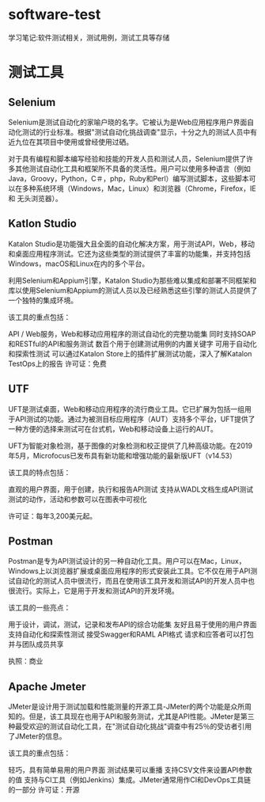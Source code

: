 # software-test
学习笔记:软件测试相关，测试用例，测试工具等存储

# 测试工具
  ## Selenium
  Selenium是测试自动化的家喻户晓的名字。它被认为是Web应用程序用户界面自动化测试的行业标准。根据"测试自动化挑战调查"显示，十分之九的测试人员中有近九位在其项目中使用或曾经使用过硒。

对于具有编程和脚本编写经验和技能的开发人员和测试人员，Selenium提供了许多其他测试自动化工具和框架所不具备的灵活性。用户可以使用多种语言（例如Java，Groovy，Python，C＃，php，Ruby和Perl）编写测试脚本，这些脚本可以在多种系统环境（Windows，Mac，Linux）和浏览器（Chrome，Firefox，IE和 无头浏览器）。
  ## Katlon Studio
  Katalon Studio是功能强大且全面的自动化解决方案，用于测试API，Web，移动和桌面应用程序测试。它还为这些类型的测试提供了丰富的功能集，并支持包括Windows，macOS和Linux在内的多个平台。

利用Selenium和Appium引擎，Katalon Studio为那些难以集成和部署不同框架和库以使用Selenium和Appium的测试人员以及已经熟悉这些引擎的测试人员提供了一个独特的集成环境。

该工具的重点包括：

API / Web服务，Web和移动应用程序的测试自动化的完整功能集
同时支持SOAP和RESTful的API和服务测试
数百个用于创建测试用例的内置关键字
可用于自动化和探索性测试
可以通过Katalon Store上的插件扩展测试功能，深入了解Katalon TestOps上的报告
许可证：免费
  ## UTF
  UFT是测试桌面，Web和移动应用程序的流行商业工具。它已扩展为包括一组用于API测试的功能。通过为被测目标应用程序（AUT）支持多个平台，UFT提供了一种方便的选择来测试可在台式机，Web和移动设备上运行的AUT。

UFT为智能对象检测，基于图像的对象检测和校正提供了几种高级功能。在2019年5月，Microfocus已发布具有新功能和增强功能的最新版UFT（v14.53）

该工具的特点包括：

直观的用户界面，用于创建，执行和报告API测试
支持从WADL文档生成API测试
测试的动作，活动和参数可以在图表中可视化

许可证：每年3,200美元起。
   ## Postman
   Postman是专为API测试设计的另一种自动化工具。用户可以在Mac，Linux，Windows上以浏览器扩展或桌面应用程序的形式安装此工具。它不仅在用于API测试自动化的测试人员中很流行，而且在使用该工具开发和测试API的开发人员中也很流行。实际上，它是用于开发和测试API的开发环境。

该工具的一些亮点：

用于设计，调试，测试，记录和发布API的综合功能集
友好且易于使用的用户界面
支持自动化和探索性测试
接受Swagger和RAML API格式
请求和应答者可以打包并与团队成员共享

执照：商业
   ## Apache Jmeter
  JMeter是设计用于测试加载和性能测量的开源工具-JMeter的两个功能是众所周知的。但是，该工具现在也用于API和服务测试，尤其是API性能。JMeter是第三种最受欢迎的测试自动化工具，在"测试自动化挑战"调查中有25％的受访者引用了JMeter的信息。

该工具的重点包括：

轻巧，具有简单易用的用户界面
测试结果可以重播
支持CSV文件来设置API参数的值
支持与CI工具（例如Jenkins）集成。JMeter通常用作CI和DevOps工具链的一部分
许可证：开源
